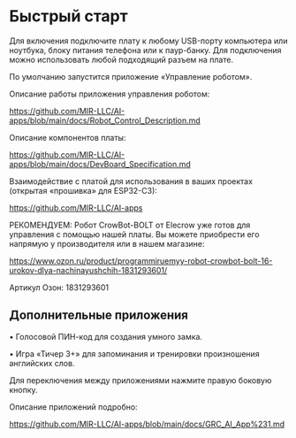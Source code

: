 # Быстрый старт

Для включения подключите плату к любому USB-порту компьютера или ноутбука, блоку питания телефона или к паур-банку. Для подключения можно использовать любой подходящий разъем на плате.

По умолчанию запустится приложение «Управление роботом».

Описание работы приложения управления роботом:

https://github.com/MIR-LLC/AI-apps/blob/main/docs/Robot_Control_Description.md  


Описание компонентов платы:

https://github.com/MIR-LLC/AI-apps/blob/main/docs/DevBoard_Specification.md  

Взаимодействие с платой для использования в ваших проектах (открытая «прошивка» для ESP32-С3): 

https://github.com/MIR-LLC/AI-apps 


РЕКОМЕНДУЕМ: Робот CrowBot-BOLT от Elecrow уже готов для управления с помощью нашей платы. Вы можете приобрести его напрямую у производителя или в нашем магазине: 

https://www.ozon.ru/product/programmiruemyy-robot-crowbot-bolt-16-urokov-dlya-nachinayushchih-1831293601/ 

Артикул Озон: 1831293601 


## Дополнительные приложения

•	Голосовой ПИН-код для создания умного замка.

•	Игра «Тичер 3+» для запоминания и тренировки произношения английских слов.

Для переключения между приложениями нажмите правую боковую кнопку.

Описание приложений подробно:

https://github.com/MIR-LLC/AI-apps/blob/main/docs/GRC_AI_App%231.md
